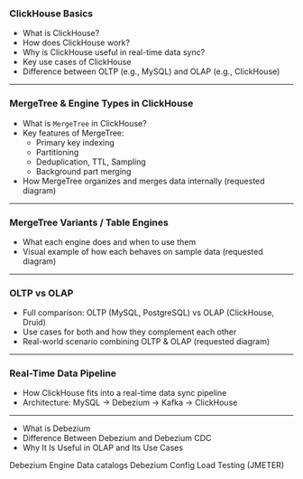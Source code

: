 ### **ClickHouse Basics**
- What is ClickHouse?
- How does ClickHouse work?
- Why is ClickHouse useful in real-time data sync?
- Key use cases of ClickHouse
- Difference between OLTP (e.g., MySQL) and OLAP (e.g., ClickHouse)

---

### **MergeTree & Engine Types in ClickHouse**
- What is `MergeTree` in ClickHouse?
- Key features of MergeTree:
  - Primary key indexing
  - Partitioning
  - Deduplication, TTL, Sampling
  - Background part merging
- How MergeTree organizes and merges data internally (requested diagram)

---

### **MergeTree Variants / Table Engines**
- What each engine does and when to use them
- Visual example of how each behaves on sample data (requested diagram)

---

### **OLTP vs OLAP**
- Full comparison: OLTP (MySQL, PostgreSQL) vs OLAP (ClickHouse, Druid)
- Use cases for both and how they complement each other
- Real-world scenario combining OLTP & OLAP (requested diagram)

---

### **Real-Time Data Pipeline**
- How ClickHouse fits into a real-time data sync pipeline
- Architecture: MySQL → Debezium → Kafka → ClickHouse

---
- What is Debezium
- Difference Between Debezium and Debezium CDC
- Why It Is Useful in OLAP and Its Use Cases


Debezium Engine
Data catalogs
Debezium Config
Load Testing (JMETER)

